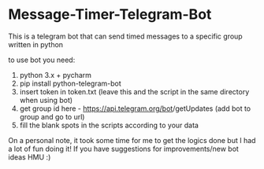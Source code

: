# Message-Timer-Telegram-Bot
This is a telegram bot that can send timed messages to a specific group written in python

to use bot you need:
1) python 3.x + pycharm
2) pip install python-telegram-bot
3) insert token in token.txt (leave this and the script in the same directory when using bot)
4) get group id here - https://api.telegram.org/bot<YourBOTToken>/getUpdates (add bot to group and go to url)
5) fill the blank spots in the scripts according to your data
  
On a personal note, it took some time for me to get the logics done but I had a lot of fun doing it!
If you have suggestions for improvements/new bot ideas HMU :)

